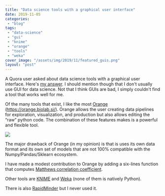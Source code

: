 ```yaml
---
title: "Data science tools with a graphical user interface"
date: 2019-11-05
categories: 
 - "blog"
tags: 
 - "data-science"
 - "gui"
 - "knime"
 - "orange"
 - "tools"
 - "weka"
cover_image: "/assets/img/2019/11/featured_guis.png"
layout: "post"
---
```


A Quora user asked about data science tools with a graphical user interface. Here's [my answer](https://qr.ae/TWP0wY). I should mention though that I don't usually use GUI for data science. Not that I think GUIs are bad, I simply couldn't find a tool that works well for me.

Of the many tools that exist, I like the most [Orange](https://orange.biolab.si/) ([<https://orange.biolab.si/>](https://orange.biolab.si/)). Orange allows the user creating data pipelines for exploration, visualization, and production but also allows editing the “raw” python code. The combination of these features makes is a powerful and flexible tool.

![](https://qph.fs.quoracdn.net/main-qimg-8c479b6cf90427f6da5dbbad84390960)

The major drawback of Orange (in my opinion) is that is uses its own data format and its own set of models that are not 100% compatible with the Numpy/Pandas/Sklearn ecosystem. 

I have made a modest contribution to Orange by adding a six-lines function that computes [Matthews correlation coefficient](https://en.wikipedia.org/wiki/Matthews_correlation_coefficient). 

Other tools are [KNIME](https://www.knime.com/) and [Weka](https://www.cs.waikato.ac.nz/ml/weka/) (none of them is natively Python).

There is also [RapidMinder](https://rapidminer.com/) but I never used it.
